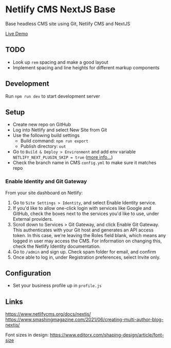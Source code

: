 # Netlify CMS NextJS Base

Base headless CMS site using Git, Netlify CMS and NextJS

[Live Demo](https://netlify-cms-next-base.netlify.app/)

## TODO
- Look up `rem` spacing and make a good layout
- Implement spacing and line heights for different markup components

## Development

Run `npm run dev` to start development server

## Setup

- Create new repo on GitHub
- Log into Netlify and select New Site from Git
- Use the following build settings
  - Build command: `npm run export`
  - Publish directory: `out`
- Go to `Build & Deploy > Environment` and add env variable `NETLIFY_NEXT_PLUGIN_SKIP = true` ([more info...](https://stackoverflow.com/questions/72724257/i-cannot-deploy-next-js-to-netlify-deploy-failed-because-of-a-mistake-in-netli))
- Check the branch name in CMS `config.yml` to make sure it matches repo

### Enable Identity and Git Gateway
From your site dashboard on Netlify:

1. Go to `Site Settings > Identity`, and select Enable Identity service.
1. If you'd like to allow one-click login with services like Google and GitHub, check the boxes next to the services you'd like to use, under External providers.
1. Scroll down to Services > Git Gateway, and click Enable Git Gateway. This authenticates with your Git host and generates an API access token. In this case, we're leaving the Roles field blank, which means any logged in user may access the CMS. For information on changing this, check the Netlify Identity documentation.
1. Go to `/admin` and sign up. Check spam folder for email, and confirm
1. Once able to log in, under Registration preferences, select Invite only.

## Configuration

- Set your business profile up in `profile.js`

## Links

https://www.netlifycms.org/docs/nextjs/
https://www.smashingmagazine.com/2021/06/creating-multi-author-blog-nextjs/

Font sizes in design: https://www.editorx.com/shaping-design/article/font-size